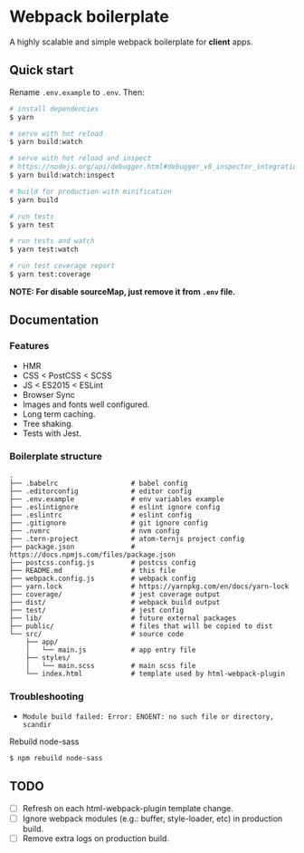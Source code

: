 # Webpack boilerplate

A highly scalable and simple webpack boilerplate for **client** apps.

## Quick start

Rename `.env.example` to `.env`. Then:

```sh
# install dependencies
$ yarn

# serve with hot reload
$ yarn build:watch

# serve with hot reload and inspect
# https://nodejs.org/api/debugger.html#debugger_v8_inspector_integration_for_node_js
$ yarn build:watch:inspect

# build for production with minification
$ yarn build

# run tests
$ yarn test

# run tests and watch
$ yarn test:watch

# run test coverage report
$ yarn test:coverage
```

**NOTE: For disable sourceMap, just remove it from `.env` file.**

## Documentation

### Features

* HMR
* CSS < PostCSS < SCSS
* JS < ES2015 < ESLint
* Browser Sync
* Images and fonts well configured.
* Long term caching.
* Tree shaking.
* Tests with Jest.

### Boilerplate structure

```
.
├── .babelrc                  # babel config
├── .editorconfig             # editor config
├── .env.example              # env variables example
├── .eslintignore             # eslint ignore config
├── .eslintrc                 # eslint config
├── .gitignore                # git ignore config
├── .nvmrc                    # nvm config
├── .tern-project             # atom-ternjs project config
├── package.json              # https://docs.npmjs.com/files/package.json
├── postcss.config.js         # postcss config
├── README.md                 # this file
├── webpack.config.js         # webpack config
├── yarn.lock                 # https://yarnpkg.com/en/docs/yarn-lock
├── coverage/                 # jest coverage output
├── dist/                     # webpack build output
├── test/                     # jest config
├── lib/                      # future external packages
├── public/                   # files that will be copied to dist
└── src/                      # source code
    ├── app/
    │   └── main.js           # app entry file
    ├── styles/
    │   └── main.scss         # main scss file
    └── index.html            # template used by html-webpack-plugin
```

### Troubleshooting

* `Module build failed: Error: ENOENT: no such file or directory, scandir`

Rebuild node-sass

```sh
$ npm rebuild node-sass
```

## TODO

- [ ] Refresh on each html-webpack-plugin template change.
- [ ] Ignore webpack modules (e.g.: buffer, style-loader, etc) in production build.
- [ ] Remove extra logs on production build.
